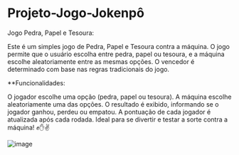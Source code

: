 # Projeto-Jogo-Jokenpô

Jogo Pedra, Papel e Tesoura:

Este é um simples jogo de Pedra, Papel e Tesoura contra a máquina. O jogo permite que o usuário escolha entre pedra, papel ou tesoura, e a máquina escolhe aleatoriamente entre as mesmas opções.
O vencedor é determinado com base nas regras tradicionais do jogo.

**Funcionalidades:

O jogador escolhe uma opção (pedra, papel ou tesoura).
A máquina escolhe aleatoriamente uma das opções.
O resultado é exibido, informando se o jogador ganhou, perdeu ou empatou.
A pontuação de cada jogador é atualizada após cada rodada.
Ideal para se divertir e testar a sorte contra a máquina! ✊✋✌️

![image](https://github.com/user-attachments/assets/c73beddd-ba7f-44e6-95a2-e2f0b75626a2)
